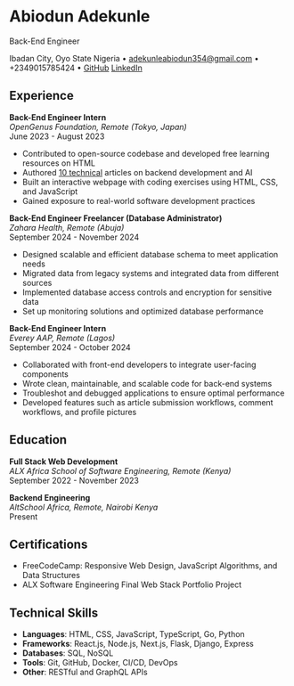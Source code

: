# Abiodun Adekunle
Back-End Engineer

Ibadan City, Oyo State Nigeria • adekunleabiodun354@gmail.com • +2349015785424 • [GitHub](https://github.com/Abiodun001-world)
[LinkedIn](https://linkedin.com/in/abiodunadekunle)

## Experience

**Back-End Engineer Intern**  
_OpenGenus Foundation, Remote (Tokyo, Japan)_  
June 2023 - August 2023
- Contributed to open-source codebase and developed free learning resources on HTML
- Authored [10 technical](https://iq.opengenus.org/author/abiodun/) articles on backend development and AI
- Built an interactive webpage with coding exercises using HTML, CSS, and JavaScript
- Gained exposure to real-world software development practices

**Back-End Engineer Freelancer (Database Administrator)**  
_Zahara Health, Remote (Abuja)_  
September 2024 - November 2024
- Designed scalable and efficient database schema to meet application needs
- Migrated data from legacy systems and integrated data from different sources
- Implemented database access controls and encryption for sensitive data
- Set up monitoring solutions and optimized database performance

**Back-End Engineer Intern**  
_Everey AAP, Remote (Lagos)_  
September 2024 - October 2024
- Collaborated with front-end developers to integrate user-facing components
- Wrote clean, maintainable, and scalable code for back-end systems
- Troubleshot and debugged applications to ensure optimal performance
- Developed features such as article submission workflows, comment workflows, and profile pictures

## Education

**Full Stack Web Development**  
_ALX Africa School of Software Engineering, Remote (Kenya)_  
September 2022 - November 2023

**Backend Engineering**  
_AltSchool Africa, Remote, Nairobi Kenya_  
Present

## Certifications
- FreeCodeCamp: Responsive Web Design, JavaScript Algorithms, and Data Structures
- ALX Software Engineering Final Web Stack Portfolio Project

## Technical Skills
- **Languages**: HTML, CSS, JavaScript, TypeScript, Go, Python
- **Frameworks**: React.js, Node.js, Next.js, Flask, Django, Express
- **Databases**: SQL, NoSQL
- **Tools**: Git, GitHub, Docker, CI/CD, DevOps
- **Other**: RESTful and GraphQL APIs
